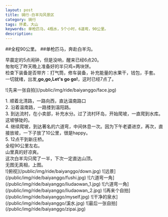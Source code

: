 ```yaml
---
layout: post
title: 骑行-白羊沟风景区
category: 骑行
tags: 怀柔，大山
keywords: 单枪匹马，4瓶水，5个小时，6道弯，90公里。
description: 
---
```


##全程90公里。
##单枪匹马，奔赴白羊沟。

早晨定的5点闹钟，但是没响，醒来已经6点20。
<br>匆匆吃了昨天晚上准备好的半只鸡+两块饼。
<br>检查下装备是否带齐：打气筒，修车装备，补充能量的水果干，钱包，手套。
<br>一切就绪，出发,**go,go,Let's go go!**，这时已经7点了。
<p>
![先来一张自拍](/public/img/ride/baiyanggo/face.jpg)<p>
1. 顺着北清路，一路向西，直达温南路口 <br>
2. 沿着温南路，一路搂到温阳路。<br>
3. 到达流村，在小卖部，补充水分。过了流村环岛，开始爬坡，一直爬到水库。这坡够陡的。<br>
4. 继续爬坡，到达著名的六道弯，中间休息一次。因为下午老婆进京，再次，直接放坡，一下子放了10公里，很是happy。<br>
5. 12点干到新庄桥。<br>
全程90公里左右。<br>
山里真的好凉爽。<br>
这次白羊沟只爬了一半，下次一定直达山顶。<br>
无图无真相，上图。<br>
![俯视](/public/img/ride/baiyanggo/down.jpg)
![远景](/public/img/ride/baiyanggo/fushi.jpg)
![六道弯一角](/public/img/ride/baiyanggo/liudaowan_1.jpg)
![六道弯一角](/public/img/ride/baiyanggo/liudaowan_2.jpg)
![再来个自拍](/public/img/ride/baiyanggo/myself.jpg)
![干净的泉水](/public/img/ride/baiyanggo/溪水.jpg)
![最后一张自拍](/public/img/ride/baiyanggo/zipai.jpg)
